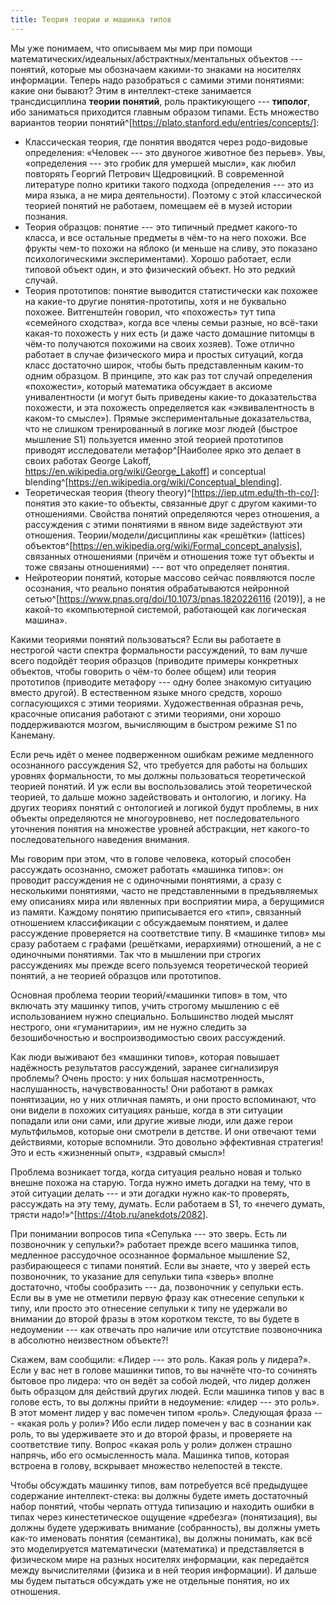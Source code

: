 ```yaml
---
title: Теория теории и машинка типов
---
```


Мы уже понимаем, что описываем мы мир при помощи
математических/идеальных/абстрактных/ментальных объектов --- понятий,
которые мы обозначаем какими-то знаками на носителях информации. Теперь
надо разобраться с самими этими понятиями: какие они бывают? Этим в
интеллект-стеке занимается трансдисциплина **теории** **понятий**, роль
практикующего --- **типолог**, ибо заниматься приходится главным образом
типами. Есть множество вариантов теории
понятий^[<https://plato.stanford.edu/entries/concepts/>]:

-   Классическая теория, где понятия вводятся через родо-видовые
    определения: «Человек --- это двуногое животное без перьев». Увы,
    «определения --- это гробик для умершей мысли», как любил повторять
    Георгий Петрович Щедровицкий. В современной литературе полно критики
    такого подхода (определения --- это из мира языка, а не мира
    деятельности). Поэтому с этой классической теорией понятий не
    работаем, помещаем её в музей истории познания.
-   Теория образцов: понятие --- это типичный предмет какого-то класса,
    и все остальные предметы в чём-то на него похожи. Все фрукты чем-то
    похожи на яблоко (и меньше на сливу, это показано психологическими
    экспериментами). Хорошо работает, если типовой объект один, и это
    физический объект. Но это редкий случай.
-   Теория прототипов: понятие выводится статистически как похожее на
    какие-то другие понятия-прототипы, хотя и не буквально похожее.
    Витгенштейн говорил, что «похожесть» тут типа «семейного сходства»,
    когда все члены семьи разные, но всё-таки какая-то похожесть у них
    есть (и даже часто домашние питомцы в чём-то получаются похожими на
    своих хозяев). Тоже отлично работает в случае физического мира и
    простых ситуаций, когда класс достаточно широк, чтобы быть
    представленным каким-то одним образцом. В принципе, это как раз тот
    случай определения «похожести», который математика обсуждает в
    аксиоме унивалентности (и могут быть приведены какие-то
    доказательства похожести, и эта похожесть определяется как
    «эквивалентность в каком-то смысле»). Прямые экспериментальные
    доказательства, что не слишком тренированный в логике мозг людей
    (быстрое мышление S1) пользуется именно этой теорией прототипов
    приводят исследователи метафор^[Наиболее ярко это
    делает в своих работах George Lakoff,
    <https://en.wikipedia.org/wiki/George_Lakoff>] и
    conceptual
    blending^[<https://en.wikipedia.org/wiki/Conceptual_blending>].
-   Теоретическая теория (theory
    theory)^[<https://iep.utm.edu/th-th-co/>]:
    понятия это какие-то объекты, связанные друг с другом какими-то
    отношениями. Свойства понятий определяются через отношения, а
    рассуждения с этими понятиями в явном виде задействуют эти
    отношения. Теории/модели/дисциплины как «решётки» (lattices)
    объектов^[<https://en.wikipedia.org/wiki/Formal_concept_analysis>],
    связанных отношениями (причём и отношения тоже тут объекты и тоже
    связаны отношениями) --- вот что определяет понятия.
-   Нейротеории понятий, которые массово сейчас появляются после
    осознания, что реально понятия обрабатываются нейронной
    сетью^[<https://www.pnas.org/doi/10.1073/pnas.1820226116>
    (2019)], а не какой-то «компьютерной системой,
    работающей как логическая машина».

Какими теориями понятий пользоваться? Если вы работаете в нестрогой
части спектра формальности рассуждений, то вам лучше всего подойдёт
теория образцов (приводите примеры конкретных объектов, чтобы говорить о
чём-то более общем) или теория прототипов (приводите метафору --- одну
более знакомую ситуацию вместо другой). В естественном языке много
средств, хорошо согласующихся с этими теориями. Художественная образная
речь, красочные описания работают с этими теориями, они хорошо
поддерживаются мозгом, вычисляющим в быстром режиме S1 по Канеману.

Если речь идёт о менее подверженном ошибкам режиме медленного
осознанного рассуждения S2, что требуется для работы на больших уровнях
формальности, то мы должны пользоваться теоретической теорией понятий. И
уж если вы воспользовались этой теоретической теорией, то дальше можно
задействовать и онтологию, и логику. На других теориях понятий с
онтологией и логикой будут проблемы, в них объекты определяются не
многоуровнево, нет последовательного уточнения понятия на множестве
уровней абстракции, нет какого-то последовательного наведения внимания.

Мы говорим при этом, что в голове человека, который способен рассуждать
осознанно, сможет работать «машинка типов»: он проводит рассуждения не с
одиночными понятиями, а сразу с несколькими понятиями, часто не
представленными в предъявляемых ему описаниях мира или явленных при
восприятии мира, а берущимися из памяти. Каждому понятию приписывается
его «тип», связанный отношением классификации с обсуждаемым понятием, и
далее рассуждение проверяется на соответствие типу. В «машинке типов» мы
сразу работаем с графами (решётками, иерархиями) отношений, а не с
одиночными понятиями. Так что в мышлении при строгих рассуждениях мы
прежде всего пользуемся теоретической теорией понятий, а не теорией
образцов или прототипов.

Основная проблема теории теорий/«машинки типов» в том, что включать эту
машинку типов, учить строгому мышлению с её использованием нужно
специально. Большинство людей мыслят нестрого, они «гуманитарии», им не
нужно следить за безошибочностью и воспроизводимостью своих рассуждений.

Как люди выживают без «машинки типов», которая повышает надёжность
результатов рассуждений, заранее сигнализируя проблемы? Очень просто: у
них большая насмотренность, наслушанность, начувствованность! Они
работают в рамках понятизации, но у них отличная память, и они просто
вспоминают, что они видели в похожих ситуациях раньше, когда в эти
ситуации попадали или они сами, или другие живые люди, или даже герои
мультфильмов, которые они смотрели в детстве. И они отвечают теми
действиями, которые вспомнили. Это довольно эффективная стратегия! Это и
есть «жизненный опыт», «здравый смысл»!

Проблема возникает тогда, когда ситуация реально новая и только внешне
похожа на старую. Тогда нужно иметь догадки на тему, что в этой ситуации
делать --- и эти догадки нужно как-то проверять, рассуждать на эту тему,
думать. Если работаем в S1, то «нечего думать, трясти
надо!»^[<https://4tob.ru/anekdots/2082>].

При понимании вопросов типа «Сепулька --- это зверь. Есть ли позвоночник
у сепульки?» работает прежде всего машинка типов, медленное рассудочное
осознанное формальное мышление S2, разбирающееся с типами понятий. Если
вы знаете, что у зверей есть позвоночник, то указание для сепульки типа
«зверь» вполне достаточно, чтобы сообразить --- да, позвоночник у
сепульки есть. Если вы в уме не отметили первую фразу как отнесение
сепульки к типу, или просто это отнесение сепульки к типу не удержали во
внимании до второй фразы в этом коротком тексте, то вы будете в
недоумении --- как отвечать про наличие или отсутствие позвоночника в
абсолютно неизвестном объекте?!

Скажем, вам сообщили: «Лидер --- это роль. Какая роль у лидера?». Если у
вас нет в голове машинки типов, то вы начнёте что-то сочинять бытовое
про лидера: что он ведёт за собой людей, что лидер должен быть образцом
для действий других людей. Если машинка типов у вас в голове есть, то вы
должны прийти в недоумение: «лидер --- это роль». В этот момент лидер у
вас помечен типом «роль». Следующая фраза --- «какая роль у роли»? Ибо
если лидер помечен у вас в сознании как роль, то вы удерживаете это и до
второй фразы, и проверяете на соответствие типу. Вопрос «какая роль у
роли» должен страшно напрячь, ибо его осмысленность мала. Машинка типов,
которая встроена в голову, вскрывает множество нелепостей в тексте.

Чтобы обсуждать машинку типов, вам потребуется всё предыдущее содержание
интеллект-стека: вы должны будете иметь достаточный набор понятий, чтобы
черпать оттуда типизацию и находить ошибки в типах через кинестетическое
ощущение «дребезга» (понятизация), вы должны будете удерживать внимание
(собранность), вы должны уметь как-то именовать понятия (семантика), вы
должны понимать, как всё это моделируется математически (математика) и
представляется в физическом мире на разных носителях информации, как
передаётся между вычислителями (физика и в ней теория информации). И
дальше мы будем пытаться обсуждать уже не отдельные понятия, но их
отношения.
